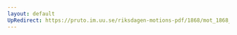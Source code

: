 ```yaml
---
layout: default
UpRedirect: https://pruto.im.uu.se/riksdagen-motions-pdf/1868/mot_1868__ak__242/mot_1868__ak__242-001.pdf
---
```

